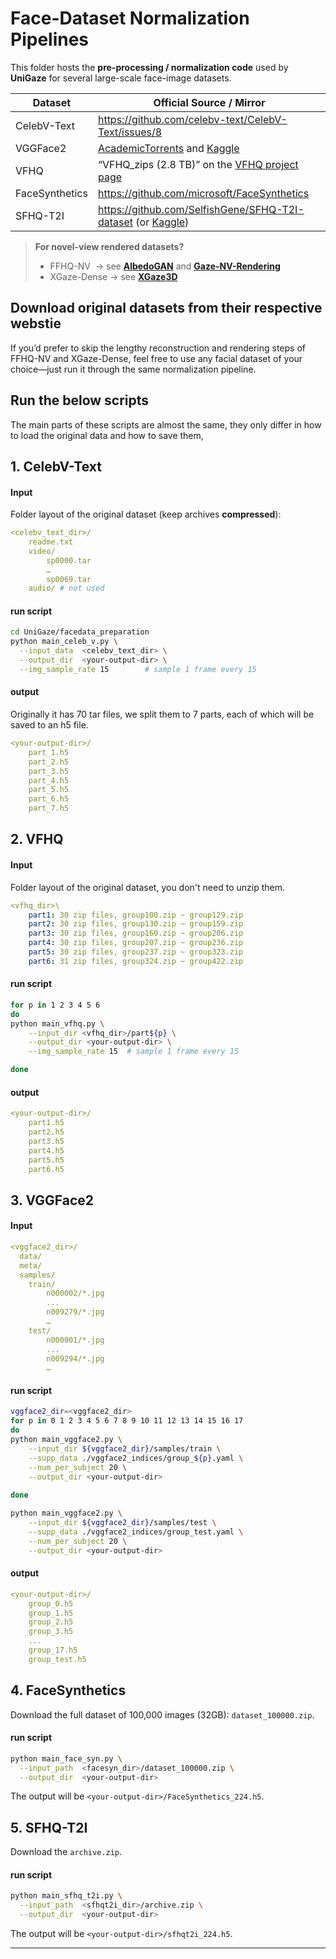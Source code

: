 # Face-Dataset Normalization Pipelines

This folder hosts the **pre-processing / normalization code** used by **UniGaze** for several large-scale face-image datasets.

| Dataset | Official Source / Mirror |
|---------|--------------------------|
| CelebV-Text | <https://github.com/celebv-text/CelebV-Text/issues/8> | 
| VGGFace2 |  [AcademicTorrents] and [Kaggle] | 
| VFHQ | “VFHQ_zips (2.8 TB)” on the [VFHQ project page] | `main_vfhq.py` 
| FaceSynthetics | <https://github.com/microsoft/FaceSynthetics> | 
| SFHQ-T2I |  <https://github.com/SelfishGene/SFHQ-T2I-dataset> (or [Kaggle]) | 

<div style="font-size:0.9em">

[AcademicTorrents]: https://academictorrents.com/details/535113b8395832f09121bc53ac85d7bc8ef6fa5b  
[Kaggle]: https://www.kaggle.com/datasets/hearfool/vggface2  
[VFHQ project page]: https://liangbinxie.github.io/projects/vfhq/  
[Kaggle]: https://www.kaggle.com/datasets/selfishgene/sfhq-t2i-synthetic-faces-from-text-2-image-models?resource=download
</div>

> **For novel-view rendered datasets?**  
> - FFHQ-NV &nbsp;→ see **[AlbedoGAN]** and **[Gaze-NV-Rendering]**  
> - XGaze-Dense → see **[XGaze3D]**

[AlbedoGAN]: https://github.com/aashishrai3799/Towards-Realistic-Generative-3D-Face-Models/
[Gaze-NV-Rendering]: https://github.com/ut-vision/Gaze-NV-Rendering  
[XGaze3D]: https://github.com/ut-vision/XGaze3D


## Download original datasets from their respective webstie
If you’d prefer to skip the lengthy reconstruction and rendering steps of FFHQ-NV and XGaze-Dense, feel free to use any facial dataset of your choice—just run it through the same normalization pipeline.

## Run the below scripts
The main parts of these scripts are almost the same, they only differ in how to load the original data and how to save them,


## 1. CelebV-Text
#### Input
Folder layout of the original dataset (keep archives **compressed**):
```yaml
<celebv_text_dir>/
    readme.txt
    video/
        sp0000.tar
        …
        sp0069.tar
    audio/ # not used
```
#### run script
```bash
cd UniGaze/facedata_preparation
python main_celeb_v.py \
  --input_data  <celebv_text_dir> \
  --output_dir  <your-output-dir> \
  --img_sample_rate 15        # sample 1 frame every 15
```
#### output
Originally it has 70 tar files, we split them to 7 parts, each of which will be saved to an h5 file.
```yaml
<your-output-dir>/
    part_1.h5
    part_2.h5
    part_3.h5
    part_4.h5
    part_5.h5
    part_6.h5
    part_7.h5
```


## 2. VFHQ
#### Input
Folder layout of the original dataset, you don't need to unzip them.
```yaml
<vfhq_dir>\
    part1: 30 zip files, group100.zip ~ group129.zip
    part2: 30 zip files, group130.zip ~ group159.zip
    part3: 30 zip files, group160.zip ~ group206.zip
    part4: 30 zip files, group207.zip ~ group236.zip
    part5: 30 zip files, group237.zip ~ group323.zip
    part6: 31 zip files, group324.zip ~ group422.zip
```


#### run script
```bash
for p in 1 2 3 4 5 6 
do 
python main_vfhq.py \
    --input_dir <vfhq_dir>/part${p} \
    --output_dir <your-output-dir> \
    --img_sample_rate 15  # sample 1 frame every 15

done
```
#### output
```yaml
<your-output-dir>/
    part1.h5
    part2.h5
    part3.h5
    part4.h5
    part5.h5
    part6.h5
```


## 3. VGGFace2
#### Input
```yaml
<vggface2_dir>/
  data/
  meta/
  samples/
    train/
        n000002/*.jpg
        ...
        n009279/*.jpg
        …
    test/
        n000001/*.jpg
        ...
        n009294/*.jpg
        …
```
#### run script
```bash
vggface2_dir=<vggface2_dir>
for p in 0 1 2 3 4 5 6 7 8 9 10 11 12 13 14 15 16 17
do 
python main_vggface2.py \
    --input_dir ${vggface2_dir}/samples/train \
    --supp_data ./vggface2_indices/group_${p}.yaml \
    --num_per_subject 20 \
    --output_dir <your-output-dir> 
    
done

python main_vggface2.py \
    --input_dir ${vggface2_dir}/samples/test \
    --supp_data ./vggface2_indices/group_test.yaml \
    --num_per_subject 20 \
    --output_dir <your-output-dir> 

```

#### output
```yaml
<your-output-dir>/
    group_0.h5
    group_1.h5
    group_2.h5
    group_3.h5
    ...
    group_17.h5
    group_test.h5
```


## 4. FaceSynthetics

Download the full dataset of 100,000 images (32GB): `dataset_100000.zip`.
#### run script
```bash
python main_face_syn.py \
  --input_path  <facesyn_dir>/dataset_100000.zip \
  --output_dir  <your-output-dir>
```
The output will be `<your-output-dir>/FaceSynthetics_224.h5`.

## 5. SFHQ-T2I
Download the `archive.zip`.
#### run script
```bash
python main_sfhq_t2i.py \
  --input_path  <sfhqt2i_dir>/archive.zip \
  --output_dir  <your-output-dir>
```
The output will be `<your-output-dir>/sfhqt2i_224.h5`.


---
